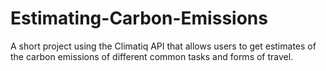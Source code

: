 # Estimating-Carbon-Emissions
A short project using the Climatiq API that allows users to get estimates of the carbon emissions of different common tasks and forms of travel.
